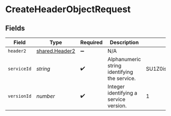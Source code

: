 # CreateHeaderObjectRequest


## Fields

| Field                                            | Type                                             | Required                                         | Description                                      | Example                                          |
| ------------------------------------------------ | ------------------------------------------------ | ------------------------------------------------ | ------------------------------------------------ | ------------------------------------------------ |
| `header2`                                        | [shared.Header2](../../models/shared/header2.md) | :heavy_minus_sign:                               | N/A                                              |                                                  |
| `serviceId`                                      | *string*                                         | :heavy_check_mark:                               | Alphanumeric string identifying the service.     | SU1Z0isxPaozGVKXdv0eY                            |
| `versionId`                                      | *number*                                         | :heavy_check_mark:                               | Integer identifying a service version.           | 1                                                |